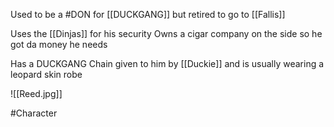 
Used to be a #DON for [[DUCKGANG]] but retired to go to [[Fallis]]

Uses the [[Dinjas]] for his security
Owns a cigar company on the side so he got da money he needs

Has a DUCKGANG Chain given to him by [[Duckie]] and is usually wearing a leopard skin robe


![[Reed.jpg]]

#Character